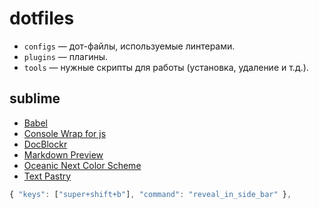 dotfiles
========

* `configs` &mdash; дот-файлы, используемые линтерами.
* `plugins` &mdash; плагины.
* `tools` &mdash; нужные скрипты для работы (установка, удаление и т.д.).

## sublime

* [Babel](https://packagecontrol.io/packages/Babel)
* [Console Wrap for js](https://packagecontrol.io/packages/Console%20Wrap%20for%20js)
* [DocBlockr](https://packagecontrol.io/packages/DocBlockr)
* [Markdown Preview](https://packagecontrol.io/packages/Markdown%20Preview)
* [Oceanic Next Color Scheme](https://packagecontrol.io/packages/Oceanic%20Next%20Color%20Scheme)
* [Text Pastry](https://packagecontrol.io/packages/Text%20Pastry)

```javascript
{ "keys": ["super+shift+b"], "command": "reveal_in_side_bar" },
```
